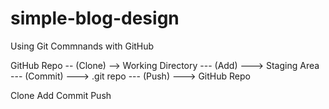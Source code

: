 # simple-blog-design

Using Git Commnands with GitHub

GitHub Repo -- (Clone) --> Working Directory --- (Add) ---> Staging Area --- (Commit) ---> .git repo --- (Push) ---> GitHub Repo

Clone
Add
Commit
Push
